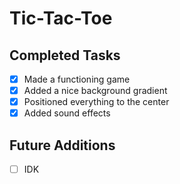 # Tic-Tac-Toe

## Completed Tasks
- [x] Made a functioning game
- [x] Added a nice background gradient
- [x] Positioned everything to the center
- [x] Added sound effects

## Future Additions
- [ ] IDK